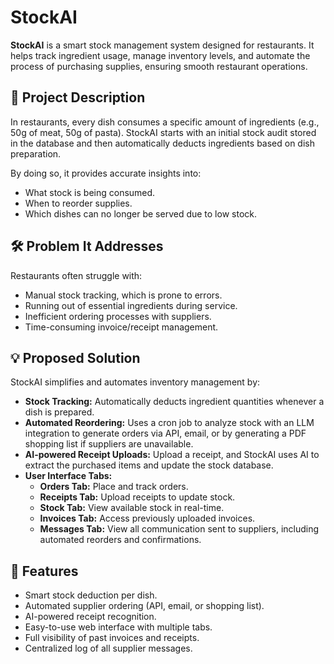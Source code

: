 # StockAI  

**StockAI** is a smart stock management system designed for restaurants. It helps track ingredient usage, manage inventory levels, and automate the process of purchasing supplies, ensuring smooth restaurant operations.  

## 📌 Project Description  

In restaurants, every dish consumes a specific amount of ingredients (e.g., 50g of meat, 50g of pasta). StockAI starts with an initial stock audit stored in the database and then automatically deducts ingredients based on dish preparation.  

By doing so, it provides accurate insights into:  
- What stock is being consumed.  
- When to reorder supplies.  
- Which dishes can no longer be served due to low stock.  

## 🛠️ Problem It Addresses  

Restaurants often struggle with:  
- Manual stock tracking, which is prone to errors.  
- Running out of essential ingredients during service.  
- Inefficient ordering processes with suppliers.  
- Time-consuming invoice/receipt management.  

## 💡 Proposed Solution  

StockAI simplifies and automates inventory management by:  
- **Stock Tracking:** Automatically deducts ingredient quantities whenever a dish is prepared.  
- **Automated Reordering:** Uses a cron job to analyze stock with an LLM integration to generate orders via API, email, or by generating a PDF shopping list if suppliers are unavailable.  
- **AI-powered Receipt Uploads:** Upload a receipt, and StockAI uses AI to extract the purchased items and update the stock database.  
- **User Interface Tabs:**  
  - **Orders Tab:** Place and track orders.  
  - **Receipts Tab:** Upload receipts to update stock.  
  - **Stock Tab:** View available stock in real-time.  
  - **Invoices Tab:** Access previously uploaded invoices.  
  - **Messages Tab:** View all communication sent to suppliers, including automated reorders and confirmations.  

## 🚀 Features  

- Smart stock deduction per dish.  
- Automated supplier ordering (API, email, or shopping list).  
- AI-powered receipt recognition.  
- Easy-to-use web interface with multiple tabs.  
- Full visibility of past invoices and receipts.  
- Centralized log of all supplier messages.  
